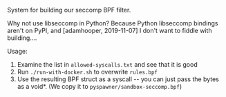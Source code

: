 System for building our seccomp BPF filter.

Why not use libseccomp in Python? Because Python libseccomp bindings aren't on
PyPI, and [adamhooper, 2019-11-07] I don't want to fiddle with building....

Usage:

1. Examine the list in `allowed-syscalls.txt` and see that it is good
2. Run `./run-with-docker.sh` to overwrite `rules.bpf`
3. Use the resulting BPF struct as a syscall -- you can just pass the
   bytes as a void*. (We copy it to `pyspawner/sandbox-seccomp.bpf`)
